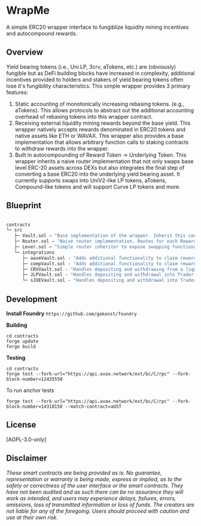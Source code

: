 # WrapMe 

A simple ERC20 wrapper interface to fungiblize liquidity mining incentives and autocompound rewards.

## Overview

Yield bearing tokens (i.e., Uni LP, 3crv, aTokens, etc.) are (obviously) fungible but as DeFi building blocks have increased in complexity, additional incentives provided to holders and stakers of yield bearing tokens often lose it's fungibility characteristics. This simple wrapper provides 3 primary features:

1) Static accounting of monotonically increasing rebasing tokens. (e.g., aTokens). This allows protocols to abstract out the additional accounting overhead of rebasing tokens into this wrapper contract.
2) Receiving external liquidity mining rewards beyond the base yield. This wrapper natively accepts rewards denominated in ERC20 tokens and native assets like ETH or WAVAX. This wrapper also provides a base implementation that allows arbitrary function calls to staking contracts to withdraw rewards into the wrapper.
3) Built in autocompounding of Reward Token -> Underlying Token. This wrapper inherits a naive router implementation that not only swaps base level ERC-20 assets across DEXs but also integrates the final step of converting a base ERC20 into the underlying yield bearing asset. It currently supports swaps into UniV2-like LP tokens, aTokens, Compound-like tokens and will support Curve LP tokens and more.

## Blueprint

```ml

contracts
└─ src
   ├─ Vault.sol — "Base implementation of the wrapper. Inherit this contract to implement custom integrations for calling rewards"
   ├─ Router.sol — "Naive router implementation. Routes for each Reward Token -> Underlying need to be hardcoded upon deployment"
   ├─ Lever.sol — "Simple router inheritor to expose swapping functionality"
   └─ integrations
      ├─ aaveVault.sol - "Adds additional functionality to claim rewards from AAVE Incentive controller. Also takes a cut from underlying yield"
      ├─ compVault.sol - "Adds additional functionality to claim rewards from Comptroller. Also takes a cut from underlying yield"
      ├─ CRVVault.sol - "Handles depositing and withdrawing from a liquidity gauge for CRV LP tokens"
      ├─ JLPVault.sol - "Handles depositing and withdrawal into Trader Joe MasterChef strategies"
      └─ sJOEVault.sol - "Handles depositing and withdrawal into Trader Joe sJOE staking"

```

## Development

**Install Foundry**
```https://github.com/gakonst/foundry```


**Building**
```
cd contracts
forge update
forge build
```

**Testing**
```
cd contracts
forge test --fork-url="https://api.avax.network/ext/bc/C/rpc" --fork-block-number=12435550
```

To run anchor tests
```
forge test --fork-url="https://api.avax.network/ext/bc/C/rpc" --fork-block-number=14318158 --match-contract=aUST
```

## License

[AGPL-3.0-only]

## Disclaimer

_These smart contracts are being provided as is. No guarantee, representation or warranty is being made, express or implied, as to the safety or correctness of the user interface or the smart contracts. They have not been audited and as such there can be no assurance they will work as intended, and users may experience delays, failures, errors, omissions, loss of transmitted information or loss of funds. The creators are not liable for any of the foregoing. Users should proceed with caution and use at their own risk._
